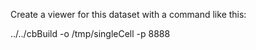 Create a viewer for this dataset with a command like this:

../../cbBuild -o /tmp/singleCell -p 8888
